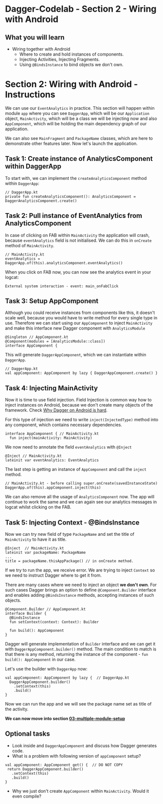 
# Dagger-Codelab - Section 2 - Wiring with Android
  
## What you will learn  
- Wiring together with Android
  - Where to create and hold instances of components.
  - Injecting Activities, Injecting Fragments.
  - Using `@BindsInstance` to bind objects we don't own.
  
# Section 2: Wiring with Android - Instructions
We can use our `EventAnalytics` in practice. This section will happen within module `app` where you can see `DaggerApp`, which will be our `Application` object, `MainActivity`, which will be a class we will be injecting now and also `AppComponent`, which will be holding the main dependency graph of our application.

We can also see `MainFragment` and `PackageName` classes, which are here to demonstrate other features later. Now let's launch the application.

## Task 1: Create instance of AnalyticsComponent within DaggerApp
To start with, we can implement the `createAnalyticsComponent` method within `DaggerApp`:
```
// DaggerApp.kt
private fun createAnalyticsComponent(): AnalyticsComponent = DaggerAnalyticsComponent.create()
```

## Task 2: Pull instance of EventAnalytics from AnalyticsComponent
In case of clicking on FAB within `MainActivity` the application will crash, because `eventAnalytics` field is not initialised. We can do this in `onCreate` method of `MainActivity`.

```
// MainActivity.kt
eventAnalytics = DaggerApp.of(this).analyticsComponent.eventAnalytics()
```
When you click on FAB now, you can now see the analytics event in your logcat:
```
External system interaction - event: main_onFabClick
```
## Task 3: Setup AppComponent
Although you could receive instances from components like this, it doesn't scale well, because you would have to write method for every single type in use. Therefore we can start using our `AppComponent` to inject `MainActivity` and make this interface new Dagger component with `AnalyticsModule`
```
@Singleton // AppComponent.kt
@Component(modules = [AnalyticsModule::class])
interface AppComponent {
```

This will generate `DaggerAppComponent`, which we can instantiate within `DaggerApp`.
```
// DaggerApp.kt
val appComponent: AppComponent by lazy { DaggerAppComponent.create() }
```

## Task 4: Injecting MainActivity
Now it is time to use field injection. Field Injection is common way how to inject instances on Android, because we don't create many objects of the framework. Check [Why Dagger on Android is hard]([https://dagger.dev/android](https://dagger.dev/android)).

For this type of injection we need to write `inject(InjectedType)` method into any component, which contains necessary dependencies.

```
interface AppComponent { // MainActivity.kt
  fun inject(mainActivity: MainActivity)
```

We now need to annotate the field `eventAnalytics` with `@Inject`
```
@Inject // MainActivity.kt
lateinit var eventAnalytics: EventAnalytics
```
The last step is getting an instance of `AppComponent` and call the `inject` method.
```
// MainActivity.kt - before calling super.onCreate(savedInstanceState)
DaggerApp.of(this).appComponent.inject(this)
```
We can also remove all the usage of `AnalyticsComponent` now. The app will continue to work the same and we can again see our analytics messages in logcat whilst clicking on the FAB.

## Task 5: Injecting Context - @BindsInstance
Now we can try new field of type `PackageName` and set the title of `MainActivity` to have it as title.
```
@Inject  // MainActivity.kt
lateinit var packageName: PackageName
...
title = packageName.thisAppPackage() // in onCreate method.
```
If we try to run the app, we receive error. We are trying to inject `Context` so we need to instruct Dagger where to get it from.

There are many cases where we need to inject an object **we don't own**. For such cases Dagger brings an option to define `@Component.Builder` interface and enables adding `@BindsInstance` methods, accepting instances of such objects.

```
@Component.Builder // AppComponent.kt
interface Builder {
  @BindsInstance
  fun setContext(context: Context): Builder

  fun build(): AppComponent
}
```
Dagger will generate implementation of `Builder` interface and we can get it with `DaggerAppComponent.builder()` method. The main condition to match is that there is any method, returning the instance of the component -  `fun build(): AppComponent` in our case.

Let's use the builder with `DaggerApp` now:
```
val appComponent: AppComponent by lazy {  // DaggerApp.kt
  DaggerAppComponent.builder()
    .setContext(this)
    .build()
}
```
Now we can run the app and we will see the package name set as title of the activity.

**We can now move into section [03-multiple-module-setup](https://github.com/jraska/Dagger-Codelab/tree/03-multiple-module-setup)**

## Optional tasks
- Look inside and `DaggerAppComponent` and discuss how Dagger generates code.
- What is a problem with following version of `appComponent` setup?
 ```
 val appComponent: AppComponent get() {  // DO NOT COPY
  return DaggerAppComponent.builder()
    .setContext(this)
    .build()
}
```
- Why we just don't create `AppComponent` within `MainActivity`. Would it even compile?
